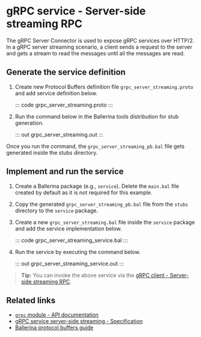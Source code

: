 # gRPC service - Server-side streaming RPC

The gRPC Server Connector is used to expose gRPC services over HTTP/2. In a gRPC server streaming scenario, a client sends a request to the server and gets a stream to read the messages until all the messages are read.

## Generate the service definition

1. Create new Protocol Buffers definition file `grpc_server_streaming.proto` and add service definition below.

    ::: code grpc_server_streaming.proto :::

2. Run the command below in the Ballerina tools distribution for stub generation.

   ::: out grpc_server_streaming.out :::

Once you run the command, the `grpc_server_streaming_pb.bal` file gets generated inside the stubs directory.

## Implement and run the service

1. Create a Ballerina package (e.g., `service`). Delete the `main.bal` file created by default as it is not required for this example.

2. Copy the generated `grpc_server_streaming_pb.bal` file from the `stubs` directory to the  `service` package.

3. Create a new `grpc_server_streaming.bal` file inside the `service` package and add the service implementation below.

   ::: code grpc_server_streaming_service.bal :::

4. Run the service by executing the command below.

   ::: out grpc_server_streaming_service.out :::

>**Tip:** You can invoke the above service via the [gRPC client - Server-side streaming RPC](/learn/by-example/grpc-client-server-streaming/).

## Related links
- [`grpc` module - API documentation](https://lib.ballerina.io/ballerina/grpc/latest)
- [gRPC service server-side streaming - Specification](/spec/grpc/#42-server-streaming-rpc)
- [Ballerina protocol buffers guide](/learn/cli-documentation/grpc/)
